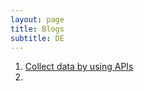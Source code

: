 ```yaml
---
layout: page
title: Blogs
subtitle: DE
---
```


1. [Collect data by using APIs](../blogs/1.collect_data_by_apis.md)
2. 
